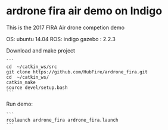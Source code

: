 ardrone fira air demo on Indigo
=============
This is the 2017 FIRA Air drone competion demo 

OS: ubuntu 14.04
ROS: indigo
gazebo : 2.2.3


Download and make project

    ```
    cd  ~/catkin_ws/src
    git clone https://github.com/HubFire/ardrone_fira.git
    cd  ~/catkin_ws/
    catkin_make
    source devel/setup.bash
    ```

Run demo:

    ```
    roslaunch ardrone_fira ardrone_fira.launch
    ```
